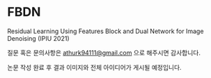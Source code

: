 # FBDN
Residual Learning Using Features Block and Dual Network for Image Denoising (IPIU 2021)

질문 혹은 문의사항은 athurk94111@gmail.com 으로 해주시면 감사합니다.

논문 작성 완료 후 결과 이미지와 전체 아이디어가 게시될 예정입니다.
